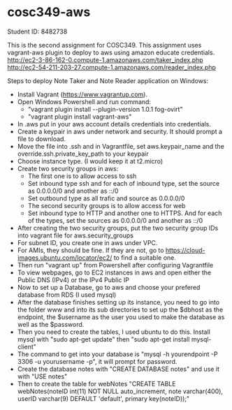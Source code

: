 # cosc349-aws
Student ID: 8482738

This is the second assignment for COSC349. This assignment uses vagrant-aws plugin to deploy to aws using amazon educate credentials.
http://ec2-3-86-162-0.compute-1.amazonaws.com/taker_index.php
http://ec2-54-211-203-27.compute-1.amazonaws.com/reader_index.php

Steps to deploy Note Taker and Note Reader application on Windows:
  - Install Vagrant (https://www.vagrantup.com).
  - Open Windows Powershell and run command:
    - "vagrant plugin install --plugin-version 1.0.1 fog-ovirt"
    - "vagrant plugin install vagrant-aws"
  - In .aws put in your aws account details credentials into credentials.
  - Create a keypair in aws under network and security. It should prompt a file to download.
  - Move the file into .ssh and in Vagrantfile, set aws.keypair_name and the override.ssh.private_key_path to your keypair
  - Choose instance type. (I would keep it at t2.micro)
  - Create two security groups in aws:
    - The first one is to allow access to ssh
    - Set inbound type ssh and for each of inbound type, set the source as 0.0.0.0/0 and another as ::/0
    - Set outbound type as all trafic and source as 0.0.0.0/0
    - The second security groups is to allow access for web
    - Set inbound type to HTTP and another one to HTTPS. And for each of the types, set the sources as 0.0.0.0/0 and another as ::/0
  - After creating the two security groups, put the two security group IDs into vagrant file for aws.security_groups
  - For subnet ID, you create one in aws under VPC.
  - For AMIs, they should be fine. If they are not, go to https://cloud-images.ubuntu.com/locator/ec2/ to find a suitable one.
  - Then run "vagrant up" from Powershell after configuring Vagrantfile
  - To view webpages, go to EC2 instances in aws and open either the Public DNS (IPv4) or the IPv4 Public IP
  - Now to set up a Database, go to aws and choose your prefered database from RDS (I used mysql)
  - After the database finishes setting up its instance, you need to go into the folder www and into its sub directories to set up the $dbhost as the endpoint, the $username as the user you used to make the database as well as the $password.
  - Then you need to create the tables, I used ubuntu to do this. Install mysql with "sudo apt-get update" then "sudo apt-get install mysql-client"
  - The command to get into your database is "mysql -h yourendpoint -P 3306 -u yourusername -p", it will prompt for password.
  - Create the database notes with "CREATE DATABASE notes" and use it with "USE notes"
  - Then to create the table for webNotes "CREATE TABLE webNotes(noteID int(11) NOT NULL auto_increment, note varchar(400), userID varchar(9) DEFAULT 'default', primary key(noteID));"
